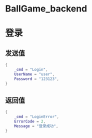 # BallGame_backend
# 登录
## 发送值
```lua
{
    _cmd = "Login",
    UserName = "user",
    Password = "123123",
}
```
## 返回值
```lua
{
    _cmd = "LoginError",
    ErrorCode = 2,
    Message = "登录成功",
}
```